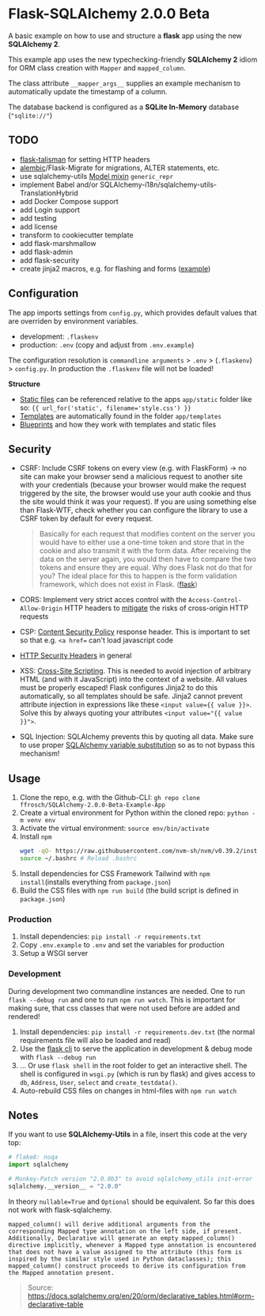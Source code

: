 # Flask-SQLAlchemy 2.0.0 Beta

A basic example on how to use and structure a **flask** app using the new **SQLAlchemy 2**.

This example app uses the new typechecking-friendly **SQLAlchemy 2** idiom for ORM class creation with `Mapper` and `mapped_column`.

The class attribute `__mapper_args__` supplies an example mechanism to automatically update the timestamp of a column.

The database backend is configured as a **SQLite In-Memory** database (`"sqlite://"`)

## TODO

- [flask-talisman](https://github.com/GoogleCloudPlatform/flask-talisman) for setting HTTP headers
- [alembic](https://alembic.sqlalchemy.org/)/Flask-Migrate for migrations, ALTER statements, etc.
- use sqlalchemy-utils [Model mixin](https://sqlalchemy-utils.readthedocs.io/en/latest/models.html) `generic_repr`
- implement Babel and/or SQLAlchemy-i18n/sqlalchemy-utils-TranslationHybrid
- add Docker Compose support
- add Login support
- add testing
- add license
- transform to cookiecutter template
- add flask-marshmallow
- add flask-admin
- add flask-security
- create jinja2 macros, e.g. for flashing and forms ([example](https://github.com/italomaia/flask-empty/tree/master/%7B%7B%20cookiecutter.repo_name%20%7D%7D/templates/macros))

## Configuration

The app imports settings from `config.py`, which provides default values that are overriden by environment variables.

- development: `.flaskenv`
- production: `.env` (copy and adjust from `.env.example`)

The configuration resolution is `commandline arguments` > `.env` > (`.flaskenv`) > `config.py`.
In production the `.flaskenv` file will not be loaded!

**Structure**

- [Static files](https://flask.palletsprojects.com/en/2.2.x/tutorial/static/) can be referenced relative to the apps `app/static` folder like so: `{{ url_for('static', filename='style.css') }}`
- [Templates](https://flask.palletsprojects.com/en/2.2.x/tutorial/templates/) are automatically found in the folder `app/templates`
- [Blueprints](https://flask.palletsprojects.com/en/2.2.x/blueprints/) and how they work with templates and static files

## Security

- CSRF: Include CSRF tokens on every view (e.g. with FlaskForm) -> no site can make your browser send a malicious request to another site with your credentials (because your browser would make the request triggered by the site, the browser would use your auth cookie and thus the site would think it was your request). If you are using something else than Flask-WTF, check whether you can configure the library to use a CSRF token by default for every request.

  > Basically for each request that modifies content on the server you would have to either use a one-time token and store that in the cookie and also transmit it with the form data. After receiving the data on the server again, you would then have to compare the two tokens and ensure they are equal. Why does Flask not do that for you? The ideal place for this to happen is the form validation framework, which does not exist in Flask. ([flask](https://flask.palletsprojects.com/en/2.2.x/security/#cross-site-request-forgery-csrf))

- CORS: Implement very strict acces control with the `Access-Control-Allow-Origin` HTTP headers to [mitigate](https://developer.mozilla.org/en-US/docs/Web/HTTP/CORS) the risks of cross-origin HTTP requests
- CSP: [Content Security Policy](https://flask.palletsprojects.com/en/2.2.x/security/#security-csp) response header. This is important to set so that e.g. `<a href=` can't load javascript code
- [HTTP Security Headers](https://flask.palletsprojects.com/en/2.2.x/security/#security-headers) in general
- XSS: [Cross-Site Scripting](https://flask.palletsprojects.com/en/2.2.x/security/#cross-site-scripting-xss). This is needed to avoid injection of arbitrary HTML (and with it JavaScript) into the context of a website. All values must be properly escaped! Flask configures Jinja2 to do this automatically, so all templates should be safe. Jinja2 cannot prevent attribute injection in expressions like these `<input value={{ value }}>`. Solve this by always quoting your attributes `<input value="{{ value }}">`.
- SQL Injection: SQLAlchemy prevents this by quoting all data. Make sure to use proper [SQLAlchemy variable substitution](https://docs.sqlalchemy.org/en/20/tutorial/dbapi_transactions.html#sending-parameters) so as to not bypass this mechanism!

## Usage

1. Clone the repo, e.g. with the Github-CLI: `gh repo clone ffrosch/SQLAlchemy-2.0.0-Beta-Example-App`
1. Create a virtual environment for Python within the cloned repo: `python -m venv env`
1. Activate the virtual environment: `source env/bin/activate`
1. Install `npm`
   ```bash
   wget -qO- https://raw.githubusercontent.com/nvm-sh/nvm/v0.39.2/install.sh | bash
   source ~/.bashrc # Reload .bashrc
   ```
1. Install dependencies for CSS Framework Tailwind with `npm install`(installs everything from `package.json`)
1. Build the CSS files with `npm run build` (the build script is defined in `package.json`)

### Production

1. Install dependencies: `pip install -r requirements.txt`
1. Copy `.env.example` to `.env` and set the variables for production
1. Setup a WSGI server

### Development

During development two commandline instances are needed. One to run `flask --debug run` and one to run `npm run watch`.
This is important for making sure, that css classes that were not used before are added and rendered!

1. Install dependencies: `pip install -r requirements.dev.txt` (the normal requirements file will also be loaded and read)
1. Use the [flask cli](https://flask.palletsprojects.com/en/2.2.x/cli/) to serve the application in development & debug mode with `flask --debug run`
1. ... Or use `flask shell` in the root folder to get an interactive shell.
   The shell is configured in `wsgi.py` (which is run by flask) and gives access to `db`, `Address`, `User`, `select` and `create_testdata()`.
1. Auto-rebuild CSS files on changes in html-files with `npm run watch`

## Notes

If you want to use **SQLAlchemy-Utils** in a file, insert this code at the very top:

```python
# flake8: noqa
import sqlalchemy

# Monkey-Patch version "2.0.0b3" to avoid sqlalchemy_utils init-error
sqlalchemy.__version__ = "2.0.0"
```

In theory `nullable=True` and `Optional` should be equivalent.
So far this does not work with flask-sqlalchemy.

```
mapped_column() will derive additional arguments from the corresponding Mapped type annotation on the left side, if present. Additionally, Declarative will generate an empty mapped_column() directive implicitly, whenever a Mapped type annotation is encountered that does not have a value assigned to the attribute (this form is inspired by the similar style used in Python dataclasses); this mapped_column() construct proceeds to derive its configuration from the Mapped annotation present.
```

> Source: https://docs.sqlalchemy.org/en/20/orm/declarative_tables.html#orm-declarative-table
